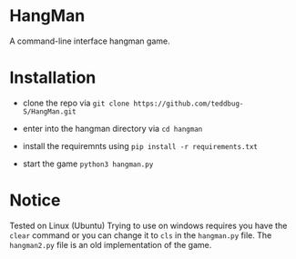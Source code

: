 # HangMan
A command-line interface hangman game.

# Installation
- clone the repo via 
```git clone https://github.com/teddbug-S/HangMan.git```
- enter into the hangman directory via `cd hangman`
- install the requiremnts using 
```pip install -r requirements.txt```

- start the game `python3 hangman.py`

# Notice
Tested on Linux (Ubuntu)
Trying to use on windows requires you have the `clear` command 
or you can change it to `cls` in the `hangman.py` file.
The `hangman2.py` file is an old implementation of the game.
